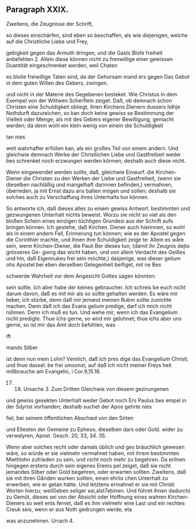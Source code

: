 

<!-- Seite 460 -->
Paragraph XXIX.
---------------

Zweitens, die Zeugnisse der Schrift,

so dieses einschärfen, sind eben so beschaffen, als wie diejenigen, welche auf die Christliche Liebe und Frey,

gebigkeit gegen das Armuth dringen, und die Gasts Blofe freiheit anbefehlen 2. Allein diese können nicht zu frenwillige einer gewissen Duantität eingeschrenket werden, weil Chaten

es blolle freiwillige Taten sind, da der Gehorsam mand ers gegen Das Gebot in dem guten Willen des Gebers, zwingen.

und nicht in der Materie des Gegebenen besteket. Wie Christus in dem Exempel von der Wittwen Scherflein zeiget. Daß, ob demnach schon Christen eine Schuldigkeit obliegt, ihren Kirchens Dienern dussers lidhje Nothdurft dazureichen, so kan doch keine gewiss se Bestimmung der Vielleit oder Menge, als mit des Gebers eigener Bewilligung, gemacht werden; da denn wohl ein klein wenig von einein die Schuldigkeit

tan nies
<!-- Seite 461 -->
weit wahrhafter erfüllen kan, als ein großes Teil von einem andern. Und gleichwie demnach Werke der Christlichen Liebe und Gastfreibeit weder bes schrenket noch erzwungen werden können; deshalb auch diese nicht.

Wenn eingewendet werden sollte, daß, gleichwie Einwurf. die Kirchen-Diener die Christen zu den Werken der Liebe und Gastfreiheit, (wenn sie dieselben nachläßig und mangelhaft darinnen befinden,) vermahnen, überreden, ja mit Ernst dazu ans balten mögen und sollen; deshalb sie solches auch zu Verschaffung ihres Unterhalts tun können.

So antworte ich, daß dieses alles zu einem gewiss Antwort. bestimmten und gezwungenen Unterhalt nichts beweist. Worzu sie nicht so viel als den bloßen Schein eines einzigen tüchtigen Grundesi aus der Schrift aufs bringen können. Ich gestehe, daß Kirchen. Diener auch hierinnen, so wohl als in einem andern Fall, Erinnerung tun können; wie es der Apostel gegen die Corinthier machte, und ihnen ihre Schuldigkeit zeige te: Allein es wåre sein, wenn Kirchen-Diener, die Pauli Ber dieses tun, (damit ihr Zeugnis dejto grösseres Ge- gieng das wicht haben, und von allem Verdacht des Geißes und hin, daß Eigennukes frei sein möchte,) dasjenige, was dieser gelium ohs Apostel bei eben derselben Gelegenheit beifiget, mit ne Bes

schwerde Wahrheit vor dem Angesicht Gottes sagen könnten:

sein sollte. Ich aber habe der keines gebraucher. Ich schreis be euch nicht darum davon, daß es mit mir als so sollte gehalten werden. Es wäre mir lieber, ich stürbe, denn daß mir jemand meinen Rubm sollte zunichte machen. Denn daß ich das Evans gelium predige, darf ich mich nicht rúhmen. Denn ich muß es tun. Und wehe mir, wenn ich das Evangelium nicht predigte. Thue ichs gerne, so wird mir gelohnet; thue ichs aber uns gerne, so ist mir das Amt doch befohlen, was

ift


mands Silber
<!-- Seite 462 -->
ist denn nun mein Lohn? Vemlich, daß ich pres dige das Evangelium Christi, und thue dassel: be frei umsonst, auf daß ich nicht meiner Freys heit mißbrauche am Evangelio, i Cor.9,15.16.

17. 18. Ursache 3. Zum Dritten Gleichwie von diesem gezirungenen

und gewiss gesekten Unterhalt weder Gebot noch Ers Paulus bes empel in der Sdyrist vorhanden; deshalb suchet der Apos gehrte nies

fiel, bei seinem öffentlichen Abschied von den Sirten

und Eltesten der Gemeine zu Epheso, dieselben dars oder Gold. wider zu verwalyren, Apost. Gesch. 20, 33, 34. 35.

Wenn aber solches recht oder damals üblich und ges bräuchlich gewesen wäre, so würde er sie vielmehr vermahnet haben, mit ihrem bestimmten Miethlohn zufrieden zu sein, und nicht noch mehr zu begehren. Da erilnen hingegen erstens durch sein eigenes Erems pel zeiget, daß sie nicht jemandes Silber oder Gold begehren, oder erwarten sollten. Zweitens, daß sie mit ihren Gånden wurken sollten, einen ehrlis chen Unterhalt zu erwerben, wie er getan hátte. Und letztens ermahnet er sie mit Christi Worten hierzu; weilGeben seliger sei,alst7ebinen. Und führet ihnen dadurch) zu Gemüt, dieses sei von der Absicht oder Hoffnung eines wahren Kirchen-Dieners so weit ents fernet, daß es ihm vielmehr eine Last und ein rechtes Creuk seis, wenn er aus Noth gedrungen werde, eta

was anzunehinen. Urrach 4.
